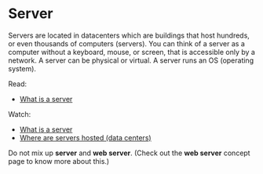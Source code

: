 # Server

Servers are located in datacenters which are buildings that host hundreds, or even thousands of computers (servers). You can think of a server as a computer without a keyboard, mouse, or screen, that is accessible only by a network. A server can be physical or virtual. A server runs an OS (operating system).

Read:
-   [What is a server](https://en.wikipedia.org/wiki/Server_(computing)#Hardware_requirement)

Watch:
-   [What is a server](https://www.youtube.com/watch?v=B1ANfsDyjeA "What is a server")
-   [Where are servers hosted (data centers)](https://www.youtube.com/watch?t=33&v=iuqXFC_qIvA&feature=youtu.be "Where are servers hosted (data centers)")

Do not mix up **server** and **web server**. (Check out the **web server** concept page to know more about this.)
